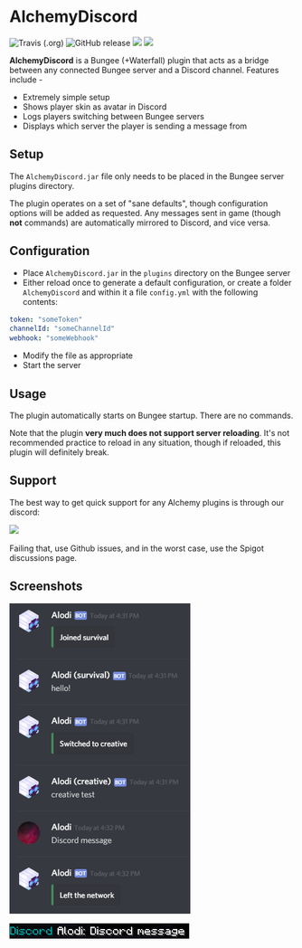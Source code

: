 # AlchemyDiscord
![Travis (.org)](https://img.shields.io/travis/cmcarey/AlchemyDiscord.svg?style=for-the-badge)
![GitHub release](https://img.shields.io/github/release/cmcarey/AlchemyDiscord.svg?style=for-the-badge)
![](https://img.shields.io/badge/Minecraft%20Version-1.14-blue.svg?style=for-the-badge)
[![](https://img.shields.io/badge/SUPPORT-DISCORD-important.svg?style=for-the-badge)](https://discord.gg/26223RR)


**AlchemyDiscord** is a Bungee (+Waterfall) plugin that acts as a bridge between any connected Bungee server and a Discord channel.  Features include -
- Extremely simple setup
- Shows player skin as avatar in Discord
- Logs players switching between Bungee servers
- Displays which server the player is sending a message from

## Setup
The `AlchemyDiscord.jar` file only needs to be placed in the Bungee server plugins directory.

The plugin operates on a set of "sane defaults", though configuration options will be added as requested.  Any messages sent in game (though **not** commands) are automatically mirrored to Discord, and vice versa.

## Configuration
- Place `AlchemyDiscord.jar` in the `plugins` directory on the Bungee server
- Either reload once to generate a default configuration, or create a folder `AlchemyDiscord` and within it a file `config.yml` with the following contents:
```yml
token: "someToken"
channelId: "someChannelId"
webhook: "someWebhook"
```

- Modify the file as appropriate
- Start the server

## Usage
The plugin automatically starts on Bungee startup.  There are no commands.

Note that the plugin **very much does not support server reloading**.  It's not recommended practice to reload in any situation, though if reloaded, this plugin will definitely break.

## Support

The best way to get quick support for any Alchemy plugins is through our discord:

[![](https://img.shields.io/badge/SUPPORT-DISCORD-important.svg?style=for-the-badge)](https://discord.gg/26223RR)

Failing that, use Github issues, and in the worst case, use the Spigot discussions page.

## Screenshots
![](images/discord.png)

![](images/ingame.png)